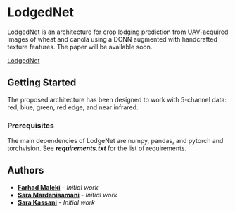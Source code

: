# LodgedNet

LodgedNet is an architecture for crop lodging prediction from UAV-acquired images of wheat and canola using a DCNN augmented with handcrafted texture features. The paper will be available soon.

[LodgedNet](figures/architecture.pdf)

## Getting Started
The proposed architecture has been designed to work with 5-channel data: red, blue, green, red edge, and near infrared.

### Prerequisites

The main dependencies of LodgeNet are numpy, pandas, and pytorch and torchvision. See _**requirements.txt**_ for the list of requirements.


## Authors

* [**Farhad Maleki**](https://github.com/FarhadMaleki) - *Initial work* 
* [**Sara Mardanisamani**](https://github.com/mardanisamani) - *Initial work* 
* [**Sara Kassani**](https://github.com/sara-kassani) - *Initial work*

